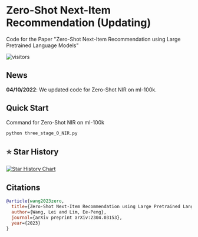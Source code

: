 # Zero-Shot Next-Item Recommendation (Updating)
Code for the Paper "Zero-Shot Next-Item Recommendation using Large Pretrained Language Models"

![visitors](https://visitor-badge.glitch.me/badge?page_id=AGI-Edgerunners/LLM-Next-Item-Rec)

## News

**04/10/2022**: We updated code for Zero-Shot NIR on ml-100k.<br/>

## Quick Start

Command for Zero-Shot NIR on ml-100k 
~~~
python three_stage_0_NIR.py
~~~

## :star: Star History

[![Star History Chart](https://api.star-history.com/svg?repos=AGI-Edgerunners/LLM-Next-Item-Rec&type=Date)](https://star-history.com/#AGI-Edgerunners/LLM-Next-Item-Rec&Date)

## Citations

```bibtex
@article{wang2023zero,
  title={Zero-Shot Next-Item Recommendation using Large Pretrained Language Models},
  author={Wang, Lei and Lim, Ee-Peng},
  journal={arXiv preprint arXiv:2304.03153},
  year={2023}
}
```
